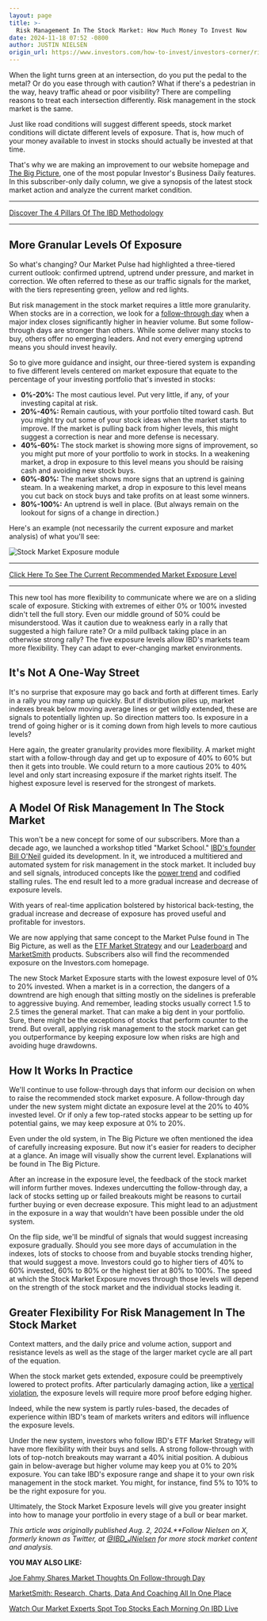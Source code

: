 ```yaml
---
layout: page
title: >-
  Risk Management In The Stock Market: How Much Money To Invest Now
date: 2024-11-18 07:52 -0800
author: JUSTIN NIELSEN
origin_url: https://www.investors.com/how-to-invest/investors-corner/risk-management-in-the-stock-market-how-much-money-to-invest-now/
---
```


When the light turns green at an intersection, do you put the pedal to the metal? Or do you ease through with caution? What if there's a pedestrian in the way, heavy traffic ahead or poor visibility? There are compelling reasons to treat each intersection differently. Risk management in the stock market is the same.

Just like road conditions will suggest different speeds, stock market conditions will dictate different levels of exposure. That is, how much of your money available to invest in stocks should actually be invested at that time.

That's why we are making an improvement to our website homepage and [The Big Picture](http://www.investors.com/category/market-trend/the-big-picture/), one of the most popular Investor's Business Daily features. In this subscriber-only daily column, we give a synopsis of the latest stock market action and analyze the current market condition.

---

[Discover The 4 Pillars Of The IBD Methodology](https://www.investors.com/how-to-invest/investors-corner/stock-market-investing-ibd-methodology/)

---

## More Granular Levels Of Exposure

So what's changing? Our Market Pulse had highlighted a three-tiered current outlook: confirmed uptrend, uptrend under pressure, and market in correction. We often referred to these as our traffic signals for the market, with the tiers representing green, yellow and red lights.

But risk management in the stock market requires a little more granularity. When stocks are in a correction, we look for a [follow-through day](https://www.investors.com/how-to-invest/investors-corner/follow-through-signals-market-uptrend/) when a major index closes significantly higher in heavier volume. But some follow-through days are stronger than others. While some deliver many stocks to buy, others offer no emerging leaders. And not every emerging uptrend means you should invest heavily.

So to give more guidance and insight, our three-tiered system is expanding to five different levels centered on market exposure that equate to the percentage of your investing portfolio that's invested in stocks:

- **0%-20%:** The most cautious level. Put very little, if any, of your investing capital at risk.
- **20%-40%:** Remain cautious, with your portfolio tilted toward cash. But you might try out some of your stock ideas when the market starts to improve. If the market is pulling back from higher levels, this might suggest a correction is near and more defense is necessary.
- **40%-60%:** The stock market is showing more signs of improvement, so you might put more of your portfolio to work in stocks. In a weakening market, a drop in exposure to this level means you should be raising cash and avoiding new stock buys.
- **60%-80%:** The market shows more signs that an uptrend is gaining steam. In a weakening market, a drop in exposure to this level means you cut back on stock buys and take profits on at least some winners.
- **80%-100%:** An uptrend is well in place. (But always remain on the lookout for signs of a change in direction.)

Here's an example (not necessarily the current exposure and market analysis) of what you'll see:

![Stock Market Exposure module](https://www.investors.com/wp-content/uploads/2023/12/STockMarketExposure-1218.jpg)

---

[Click Here To See The Current Recommended Market Exposure Level](https://www.investors.com/market-trend/ibds-etf-market-strategy/ibds-etf-market-strategy/)

---

This new tool has more flexibility to communicate where we are on a sliding scale of exposure. Sticking with extremes of either 0% or 100% invested didn't tell the full story. Even our middle ground of 50% could be misunderstood. Was it caution due to weakness early in a rally that suggested a high failure rate? Or a mild pullback taking place in an otherwise strong rally? The five exposure levels allow IBD's markets team more flexibility. They can adapt to ever-changing market environments.

## It's Not A One-Way Street

It's no surprise that exposure may go back and forth at different times. Early in a rally you may ramp up quickly. But if distribution piles up, market indexes break below moving average lines or get wildly extended, these are signals to potentially lighten up. So direction matters too. Is exposure in a trend of going higher or is it coming down from high levels to more cautious levels?

Here again, the greater granularity provides more flexibility. A market might start with a follow-through day and get up to exposure of 40% to 60% but then it gets into trouble. We could return to a more cautious 20% to 40% level and only start increasing exposure if the market rights itself. The highest exposure level is reserved for the strongest of markets.

## A Model Of Risk Management In The Stock Market

This won't be a new concept for some of our subscribers. More than a decade ago, we launched a workshop titled "Market School." [IBD's founder Bill O'Neil](https://www.investors.com/news/william-oneil-legendary-investor-ibd-founder-canslim-creator/) guided its development. In it, we introduced a multitiered and automated system for risk management in the stock market. It included buy and sell signals, introduced concepts like the [power trend](https://www.investors.com/how-to-invest/investors-corner/stock-market-condition-called-power-trend-is-when-you-really-need-to-be-buying/) and codified stalling rules. The end result led to a more gradual increase and decrease of exposure levels.

With years of real-time application bolstered by historical back-testing, the gradual increase and decrease of exposure has proved useful and profitable for investors.

We are now applying that same concept to the Market Pulse found in The Big Picture, as well as the [ETF Market Strategy](https://www.investors.com/market-trend/ibds-etf-market-strategy/ibds-etf-market-strategy/) and our [Leaderboard](https://www.investors.com/product/leaderboard/?artProdLink=Leaderboard) and [MarketSmith](https://www.investors.com/product/marketsmith/?artProdLink=MarketSmith) products. Subscribers also will find the recommended exposure on the Investors.com homepage.

The new Stock Market Exposure starts with the lowest exposure level of 0% to 20% invested. When a market is in a correction, the dangers of a downtrend are high enough that sitting mostly on the sidelines is preferable to aggressive buying. And remember, leading stocks usually correct 1.5 to 2.5 times the general market. That can make a big dent in your portfolio. Sure, there might be the exceptions of stocks that perform counter to the trend. But overall, applying risk management to the stock market can get you outperformance by keeping exposure low when risks are high and avoiding huge drawdowns.

## How It Works In Practice

We'll continue to use follow-through days that inform our decision on when to raise the recommended stock market exposure. A follow-through day under the new system might dictate an exposure level at the 20% to 40% invested level. Or if only a few top-rated stocks appear to be setting up for potential gains, we may keep exposure at 0% to 20%.

Even under the old system, in The Big Picture we often mentioned the idea of carefully increasing exposure. But now it's easier for readers to decipher at a glance. An image will visually show the current level. Explanations will be found in The Big Picture.

After an increase in the exposure level, the feedback of the stock market will inform further moves. Indexes undercutting the follow-through day, a lack of stocks setting up or failed breakouts might be reasons to curtail further buying or even decrease exposure. This might lead to an adjustment in the exposure in a way that wouldn't have been possible under the old system.

On the flip side, we'll be mindful of signals that would suggest increasing exposure gradually. Should you see more days of accumulation in the indexes, lots of stocks to choose from and buyable stocks trending higher, that would suggest a move. Investors could go to higher tiers of 40% to 60% invested, 60% to 80% or the highest tier at 80% to 100%. The speed at which the Stock Market Exposure moves through those levels will depend on the strength of the stock market and the individual stocks leading it.

## Greater Flexibility For Risk Management In The Stock Market

Context matters, and the daily price and volume action, support and resistance levels as well as the stage of the larger market cycle are all part of the equation.

When the stock market gets extended, exposure could be preemptively lowered to protect profits. After particularly damaging action, like a [vertical violation](https://www.investors.com/how-to-invest/investors-corner/vertical-violations-help-avoid-bear-market/), the exposure levels will require more proof before edging higher.

Indeed, while the new system is partly rules-based, the decades of experience within IBD's team of markets writers and editors will influence the exposure levels.

Under the new system, investors who follow IBD's ETF Market Strategy will have more flexibility with their buys and sells. A strong follow-through with lots of top-notch breakouts may warrant a 40% initial position. A dubious gain in below-average but higher volume may keep you at 0% to 20% exposure. You can take IBD's exposure range and shape it to your own risk management in the stock market. You might, for instance, find 5% to 10% to be the right exposure for you.

Ultimately, the Stock Market Exposure levels will give you greater insight into how to manage your portfolio in every stage of a bull or bear market.

_This article was originally published Aug. 2, 2024.\*\*Follow Nielsen on X, formerly known as Twitter, at [@IBD_JNielsen](https://twitter.com/IBD_JNielsen) for more stock market content and analysis._

**YOU MAY ALSO LIKE:**

[Joe Fahmy Shares Market Thoughts On Follow-through Day](https://www.investors.com/ibd-videos/videos/joe-fahmy-looking-for-breadth-in-the-market)

[MarketSmith: Research, Charts, Data And Coaching All In One Place](https://www.investors.com/product/marketsmith/?artProdLink=MarketSmith)

[Watch Our Market Experts Spot Top Stocks Each Morning On IBD Live](https://shop.investors.com/offer/splashresponsive.aspx?id=IBD-Live&intcode=invstcntnartcls%7Ccms%7Cibdlive%7C2020%7C07%7Cibdlive%7Cna%7C%7C727112&src=A00433A)
